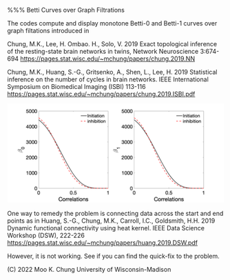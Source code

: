 %%% Betti Curves over Graph Filtrations

The codes compute and display monotone Betti-0 and Betti-1 curves over graph filtations introduced in

Chung, M.K., Lee, H. Ombao. H., Solo, V. 2019 Exact topological inference of the resting-state brain networks in twins, Network Neuroscience 3:674-694 
https://pages.stat.wisc.edu/~mchung/papers/chung.2019.NN

Chung, M.K., Huang, S.-G., Gritsenko, A., Shen, L., Lee, H. 2019 Statistical inference on the number of cycles in brain networks. IEEE International Symposium on Biomedical Imaging (ISBI) 113-116 
https://pages.stat.wisc.edu/~mchung/papers/chung.2019.ISBI.pdf


![alt text](https://github.com/laplcebeltrami/TDA/blob/main/betti-curves.png?raw=true)

One way to remedy the problem is connecting data across the start and end points as in Huang, S.-G., Chung, M.K., Carroll, I.C., Goldsmith, H.H. 2019 Dynamic functional connectivity using heat kernel. IEEE Data Science Workshop (DSW), 222-226
https://pages.stat.wisc.edu/~mchung/papers/huang.2019.DSW.pdf

However, it is not working. See if you can find the quick-fix to the problem.


(C) 2022 Moo K. Chung
University of Wisconsin-Madison
